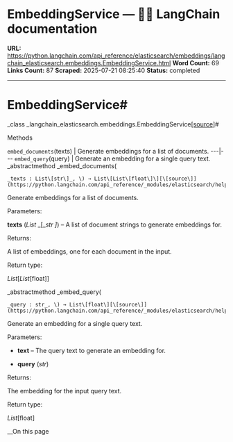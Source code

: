 # EmbeddingService — 🦜🔗 LangChain  documentation

**URL:** https://python.langchain.com/api_reference/elasticsearch/embeddings/langchain_elasticsearch.embeddings.EmbeddingService.html
**Word Count:** 69
**Links Count:** 87
**Scraped:** 2025-07-21 08:25:40
**Status:** completed

---

# EmbeddingService\#

_class _langchain\_elasticsearch.embeddings.EmbeddingService[\[source\]](https://python.langchain.com/api_reference/_modules/langchain_elasticsearch/embeddings.html#EmbeddingService)\#     

Methods

`embed_documents`\(texts\) | Generate embeddings for a list of documents.   ---|---   `embed_query`\(query\) | Generate an embedding for a single query text.      _abstractmethod _embed\_documents\(

    _texts : List\[str\]_, \) → List\[List\[float\]\][\[source\]](https://python.langchain.com/api_reference/_modules/elasticsearch/helpers/vectorstore/_sync/embedding_service.html#EmbeddingService.embed_documents)\#     

Generate embeddings for a list of documents.

Parameters:     

**texts** \(_List_ _\[__str_ _\]_\) – A list of document strings to generate embeddings for.

Returns:     

A list of embeddings, one for each document in the input.

Return type:     

_List_\[_List_\[float\]\]

_abstractmethod _embed\_query\(

    _query : str_, \) → List\[float\][\[source\]](https://python.langchain.com/api_reference/_modules/elasticsearch/helpers/vectorstore/_sync/embedding_service.html#EmbeddingService.embed_query)\#     

Generate an embedding for a single query text.

Parameters:     

  * **text** – The query text to generate an embedding for.

  * **query** \(_str_\)

Returns:     

The embedding for the input query text.

Return type:     

_List_\[float\]

__On this page